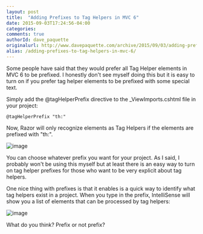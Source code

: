 ```yaml
---
layout: post
title:  "Adding Prefixes to Tag Helpers in MVC 6"
date: 2015-09-03T17:24:56-04:00
categories:
comments: true
authorId: dave_paquette
originalurl: http://www.davepaquette.com/archive/2015/09/03/adding-prefixes-to-tag-helpers-in-mvc-6.aspx
alias: /adding-prefixes-to-tag-helpers-in-mvc-6/
---
```


Some people have said that they would prefer all Tag Helper elements in MVC 6 to be prefixed. I honestly don't see myself doing this but it is easy to turn on if you prefer tag helper elements to be prefixed with some special text.

<!--more-->

Simply add the @tagHelperPrefix directive to the _ViewImports.cshtml file in your project:

    @tagHelperPrefix "th:"

Now, Razor will only recognize elements as Tag Helpers if the elements are prefixed with "th:".

![image][1]

You can choose whatever prefix you want for your project. As I said, I probably won't be using this myself but at least there is an easy way to turn on tag helper prefixes for those who want to be very explicit about tag helpers.

One nice thing with prefixes is that it enables is a quick way to identify what tag helpers exist in a project. When you type in the prefix, IntelliSense will show you a list of elements that can be processed by tag helpers:

![image][2]

What do you think? Prefix or not prefix?

[1]: http://www.davepaquette.com/wp-content/uploads/2015/09/image_thumb.png "image"
[2]: http://www.davepaquette.com/wp-content/uploads/2015/09/image_thumb1.png "image"
  